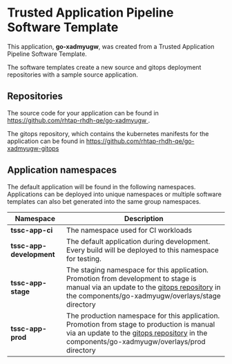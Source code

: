 # Trusted Application Pipeline Software Template

This application, **go-xadmyugw**, was created from a Trusted Application Pipeline Software Template.

The software templates create a new source and gitops deployment repositories with a sample source application. 

## Repositories

The source code for your application can be found in [https://github.com/rhtap-rhdh-qe/go-xadmyugw ](https://github.com/rhtap-rhdh-qe/go-xadmyugw ).
 
The gitops repository, which contains the kubernetes manifests for the application can be found in 
[https://github.com/rhtap-rhdh-qe/go-xadmyugw-gitops ](https://github.com/rhtap-rhdh-qe/go-xadmyugw-gitops ) 

## Application namespaces 

The default application will be found in the following namespaces. Applications can be deployed into unique namespaces or multiple software templates can also bet generated into the same group namespaces.  

|  Namespace   |  Description   |  
| -------- | -------- |
| **tssc-app-ci** | The namespace used for CI workloads |
| **tssc-app-development** | The default application during development. Every build will be deployed to this namespace for testing. |
| **tssc-app-stage** | The staging namespace for this application. Promotion from development to stage is manual via an update to the [gitops repository](https://github.com/rhtap-rhdh-qe/go-xadmyugw-gitops ) in the components/go-xadmyugw/overlays/stage directory |
| **tssc-app-prod** | The production namespace for this application. Promotion from stage to production is manual via an update to the [gitops repository](https://github.com/rhtap-rhdh-qe/go-xadmyugw-gitops ) in the components/go-xadmyugw/overlays/prod directory |